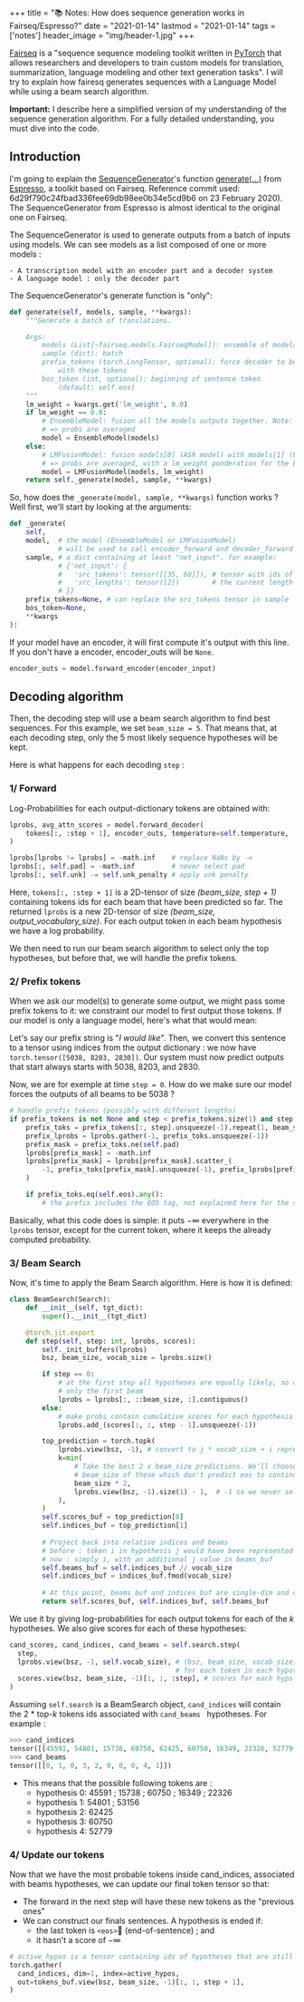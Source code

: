 +++
title = ":books: Notes: How does sequence generation works in Fairseq/Espresso?"
date = "2021-01-14"
lastmod = "2021-01-14"
tags = ['notes']
header_image = "img/header-1.jpg"
+++

[Fairseq](https://github.com/pytorch/fairseq) is a "sequence sequence modeling toolkit written in [PyTorch](http://pytorch.org/) that allows researchers and developers to train custom models for translation, summarization, language modeling and other text generation tasks". I will try to explain how fairesq generates sequences with a Language Model while using a beam search algorithm.

<!--more-->

**Important:** I describe here a simplified version of my understanding of the sequence generation algorithm. For a fully detailed understanding, you must dive into the code.

## Introduction

I'm going to explain the [SequenceGenerator](https://github.com/freewym/espresso/blob/6d29f790c24fbad336fee69db98ee0b34e5cd9b6/fairseq/sequence_generator.py#L17)'s function [generate(...)](https://github.com/freewym/espresso/blob/6d29f790c24fbad336fee69db98ee0b34e5cd9b6/fairseq/sequence_generator.py#L86) from [Espresso](https://github.com/freewym/espresso), a toolkit based on Fairseq. Reference commit used:  6d29f790c24fbad336fee69db98ee0b34e5cd9b6 on 23 February 2020). The SequenceGenerator from Espresso is almost identical to the original one on Fairseq.

The SequenceGenerator is used to generate outputs from a batch of inputs using models. We can see models as a list composed of one or more models :

	- A transcription model with an encoder part and a decoder system
	- A language model : only the decoder part



The SequenceGenerator's generate function is "only":

```python
def generate(self, models, sample, **kwargs):
    """Generate a batch of translations.

    Args:
        models (List[~fairseq.models.FairseqModel]): ensemble of models
        sample (dict): batch
        prefix_tokens (torch.LongTensor, optional): force decoder to begin
            with these tokens
        bos_token (int, optional): beginning of sentence token
            (default: self.eos)
    """
    lm_weight = kwargs.get('lm_weight', 0.0)
    if lm_weight == 0.0:
      	# EnsembleModel: fusion all the models outputs together. Note: we can have only one model here
        # => probs are averaged
        model = EnsembleModel(models)
    else:
      	# LMFusionModel: fusion models[0] (ASR model) with models[1] (LM model)
        # => probs are averaged, with a lm_weight ponderation for the LM
        model = LMFusionModel(models, lm_weight)
    return self._generate(model, sample, **kwargs)
```



So, how does the `_generate(model, sample, **kwargs)` function works ? Well first, we'll start by looking at the arguments:

```python
def _generate(
    self,
    model,  # the model (EnsembleModel or LMFusionModel)
            # will be used to call encoder_forward and decoder_forward
    sample, # a dict containing at least "net_input". for example:
            # {'net_input': {
            #   'src_tokens': tensor([[35, 68]]), # tensor with ids of tokens "already" emitted
            #   'src_lengths': tensor([2])        # the current length of this tensor
            # }}
    prefix_tokens=None, # can replace the src_tokens tensor in sample 
    bos_token=None,
    **kwargs
):
```



If your model have an encoder, it will first compute it's output with this line. If you don't have a encoder, encoder_outs will be `None`.

```python
encoder_outs = model.forward_encoder(encoder_input)
```



## Decoding algorithm

Then, the decoding step will use a beam search algorithm to find best sequences. For this example, we set `beam_size = 5`. That means that, at each decoding step, only the 5 most likely sequence hypotheses will be kept. 

Here is what happens for each decoding `step` :

### 1/ Forward

Log-Probabilities for each output-dictionary tokens are obtained with:

```python
lprobs, avg_attn_scores = model.forward_decoder(
	tokens[:, :step + 1], encoder_outs, temperature=self.temperature,
)

lprobs[lprobs != lprobs] = -math.inf    # replace NaNs by -∞
lprobs[:, self.pad] = -math.inf         # never select pad
lprobs[:, self.unk] -= self.unk_penalty # apply unk penalty
```

Here, `tokens[:, :step + 1]` is a 2D-tensor of size _(beam_size, step + 1)_ containing tokens ids for each beam that have been predicted so far. The returned `lprobs` is a new 2D-tensor of size _(beam_size, output_vocabulary_size)_. For each output token in each beam hypothesis we have a log probability.

We then need to run our beam search algorithm to select only the top hypotheses, but before that, we will handle the prefix tokens.

### 2/ Prefix tokens

When we ask our model(s) to generate some output, we might pass some prefix tokens to it: we constraint our model to first output those tokens. If our model is only a language model, here's what that would mean:

Let's say our prefix string is "_I would like_". Then, we convert this sentence to a tensor using indices from the output dictionary : we now have `torch.tensor([5038, 8203, 2830])`. Our system must now predict outputs that start always starts with 5038, 8203, and 2830.

Now, we are for exemple at time `step = 0`. How do we make sure our model forces the outputs of all beams to be 5038 ? 

```python
# handle prefix tokens (possibly with different lengths)
if prefix_tokens is not None and step < prefix_tokens.size(1) and step < max_len:
    prefix_toks = prefix_tokens[:, step].unsqueeze(-1).repeat(1, beam_size).view(-1)
    prefix_lprobs = lprobs.gather(-1, prefix_toks.unsqueeze(-1))
    prefix_mask = prefix_toks.ne(self.pad)
    lprobs[prefix_mask] = -math.inf
    lprobs[prefix_mask] = lprobs[prefix_mask].scatter_(
        -1, prefix_toks[prefix_mask].unsqueeze(-1), prefix_lprobs[prefix_mask]
    )

    if prefix_toks.eq(self.eos).any():
        # the prefix includes the EOS tag, not explained here for the sake of simplicity 
```

Basically, what this code does is simple: it puts $-\infty$ everywhere in the `lprobs` tensor, except for the current token, where it keeps the already computed probability.



### 3/ Beam Search

Now, it's time to apply the Beam Search algorithm. Here is how it is defined:

```python
class BeamSearch(Search):
    def __init__(self, tgt_dict):
        super().__init__(tgt_dict)

    @torch.jit.export
    def step(self, step: int, lprobs, scores):
        self._init_buffers(lprobs)
        bsz, beam_size, vocab_size = lprobs.size()

        if step == 0:
            # at the first step all hypotheses are equally likely, so use
            # only the first beam
            lprobs = lprobs[:, ::beam_size, :].contiguous()
        else:
            # make probs contain cumulative scores for each hypothesis
            lprobs.add_(scores[:, :, step - 1].unsqueeze(-1))

        top_prediction = torch.topk(
            lprobs.view(bsz, -1), # convert to j * vocab_size + i representation (see below)
            k=min(
                # Take the best 2 x beam_size predictions. We'll choose the first
                # beam_size of these which don't predict eos to continue with.
                beam_size * 2,
                lprobs.view(bsz, -1).size(1) - 1,  # -1 so we never select pad
            ),
        )
        self.scores_buf = top_prediction[0]
        self.indices_buf = top_prediction[1]
        
        # Project back into relative indices and beams
        # before : token i in hypothesis j would have been represented as j * vocab_size + i
        # now : simply i, with an additional j value in beams_buf
        self.beams_buf = self.indices_buf // vocab_size
        self.indices_buf = indices_buf.fmod(vocab_size)
        
        # At this point, beams_buf and indices_buf are single-dim and contain relative indices
        return self.scores_buf, self.indices_buf, self.beams_buf
```

We use it by giving log-probabilities for each output tokens for each of the $k$ hypotheses. We also give scores for each of these hypotheses:

```python
cand_scores, cand_indices, cand_beams = self.search.step(
  step,
  lprobs.view(bsz, -1, self.vocab_size), # (bsz, beam_size, vocab_size): we have a log-prob
                                         # for each token in each hypothesis
  scores.view(bsz, beam_size, -1)[:, :, :step], # scores for each hyps at each step
)
```

Assuming `self.search` is a BeamSearch object,  `cand_indices` will contain the 2 * top-$k$ tokens ids associated with `cand_beams ` hypotheses. For example : 

```python
>>> cand_indices
tensor([[45591, 54801, 15738, 60750, 62425, 60750, 16349, 22326, 52779, 53156]])
>>> cand_beams
tensor([[0, 1, 0, 3, 2, 0, 0, 0, 4, 1]])
```

- This means that the possible following tokens are :
    - hypothesis $0$: 45591 ; 15738 ; 60750 ; 16349 ; 22326
    - hypothesis $1$: 54801 ; 53156
    - hypothesis $2$: 62425
    - hypothesis $3$: 60750
    - hypothesis $4$: 52779



### 4/ Update our tokens

Now that we have the most probable tokens inside cand_indices, associated with beams hypotheses, we can update our final token tensor so that:

- The forward in the next step will have these new tokens as the "previous ones"
- We can construct our finals sentences. A hypothesis is ended if:
    - the last token is `<eos>` (end-of-sentence) ; and
    - it hasn't a score of $-\infty$ 

```python
# active_hypos is a tensor containing ids of hypotheses that are still active
torch.gather(
  cand_indices, dim=1, index=active_hypos,
  out=tokens_buf.view(bsz, beam_size, -1)[:, :, step + 1],
)
```


